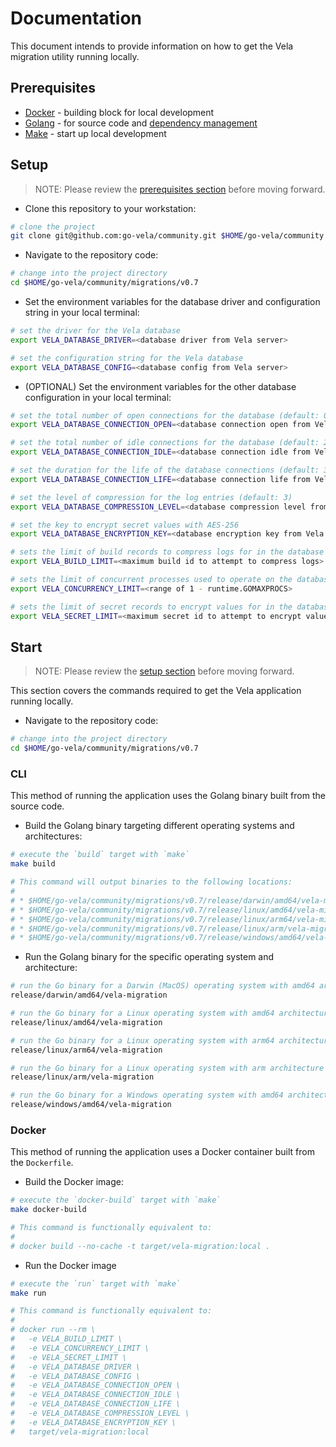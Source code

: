 # Documentation

This document intends to provide information on how to get the Vela migration utility running locally.

## Prerequisites

* [Docker](https://docs.docker.com/install/) - building block for local development
* [Golang](https://golang.org/dl/) - for source code and [dependency management](https://github.com/golang/go/wiki/Modules)
* [Make](https://www.gnu.org/software/make/) - start up local development

## Setup

> NOTE: Please review the [prerequisites section](#prerequisites) before moving forward.

* Clone this repository to your workstation:

```sh
# clone the project
git clone git@github.com:go-vela/community.git $HOME/go-vela/community
```

* Navigate to the repository code:

```sh
# change into the project directory
cd $HOME/go-vela/community/migrations/v0.7
```

* Set the environment variables for the database driver and configuration string in your local terminal:

```sh
# set the driver for the Vela database
export VELA_DATABASE_DRIVER=<database driver from Vela server>

# set the configuration string for the Vela database
export VELA_DATABASE_CONFIG=<database config from Vela server>
```

* (OPTIONAL) Set the environment variables for the other database configuration in your local terminal:

```sh
# set the total number of open connections for the database (default: 0 - no limit)
export VELA_DATABASE_CONNECTION_OPEN=<database connection open from Vela server>

# set the total number of idle connections for the database (default: 2)
export VELA_DATABASE_CONNECTION_IDLE=<database connection idle from Vela server>

# set the duration for the life of the database connections (default: 30m)
export VELA_DATABASE_CONNECTION_LIFE=<database connection life from Vela server>

# set the level of compression for the log entries (default: 3)
export VELA_DATABASE_COMPRESSION_LEVEL=<database compression level from Vela server>

# set the key to encrypt secret values with AES-256
export VELA_DATABASE_ENCRYPTION_KEY=<database encryption key from Vela server>

# sets the limit of build records to compress logs for in the database (default: 0 - no limit)
export VELA_BUILD_LIMIT=<maximum build id to attempt to compress logs>

# sets the limit of concurrent processes used to operate on the database (default: 4)
export VELA_CONCURRENCY_LIMIT=<range of 1 - runtime.GOMAXPROCS>

# sets the limit of secret records to encrypt values for in the database (default: 0 - no limit)
export VELA_SECRET_LIMIT=<maximum secret id to attempt to encrypt value>
```

## Start

> NOTE: Please review the [setup section](#setup) before moving forward.

This section covers the commands required to get the Vela application running locally.

* Navigate to the repository code:

```sh
# change into the project directory
cd $HOME/go-vela/community/migrations/v0.7
```

### CLI

This method of running the application uses the Golang binary built from the source code.

* Build the Golang binary targeting different operating systems and architectures:

```sh
# execute the `build` target with `make`
make build

# This command will output binaries to the following locations:
#
# * $HOME/go-vela/community/migrations/v0.7/release/darwin/amd64/vela-migration
# * $HOME/go-vela/community/migrations/v0.7/release/linux/amd64/vela-migration
# * $HOME/go-vela/community/migrations/v0.7/release/linux/arm64/vela-migration
# * $HOME/go-vela/community/migrations/v0.7/release/linux/arm/vela-migration
# * $HOME/go-vela/community/migrations/v0.7/release/windows/amd64/vela-migration
```

* Run the Golang binary for the specific operating system and architecture:

```sh
# run the Go binary for a Darwin (MacOS) operating system with amd64 architecture
release/darwin/amd64/vela-migration

# run the Go binary for a Linux operating system with amd64 architecture
release/linux/amd64/vela-migration

# run the Go binary for a Linux operating system with arm64 architecture
release/linux/arm64/vela-migration

# run the Go binary for a Linux operating system with arm architecture
release/linux/arm/vela-migration

# run the Go binary for a Windows operating system with amd64 architecture
release/windows/amd64/vela-migration
```

### Docker

This method of running the application uses a Docker container built from the `Dockerfile`.

* Build the Docker image:

```sh
# execute the `docker-build` target with `make`
make docker-build

# This command is functionally equivalent to:
#
# docker build --no-cache -t target/vela-migration:local .
```

* Run the Docker image

```sh
# execute the `run` target with `make`
make run

# This command is functionally equivalent to:
#
# docker run --rm \
#   -e VELA_BUILD_LIMIT \
#   -e VELA_CONCURRENCY_LIMIT \
#   -e VELA_SECRET_LIMIT \
#   -e VELA_DATABASE_DRIVER \
#   -e VELA_DATABASE_CONFIG \
#   -e VELA_DATABASE_CONNECTION_OPEN \
#   -e VELA_DATABASE_CONNECTION_IDLE \
#   -e VELA_DATABASE_CONNECTION_LIFE \
#   -e VELA_DATABASE_COMPRESSION_LEVEL \
#   -e VELA_DATABASE_ENCRYPTION_KEY \
#   target/vela-migration:local
```
